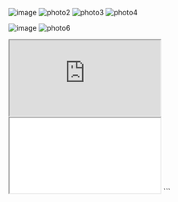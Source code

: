 
<!DOCTYPE html>
 <head>
  <body>
 


![image](https://github.com/Deangenus/ALPHA-TIERA/blob/4f8b2269a101d6118e2179dd804ad1fdf6ec5778/Alpha-Tiera-lg.png)
![photo2](https://user-images.githubusercontent.com/929344/43912180-8e8f3f70-9bcf-11e8-864f-179bf16a9d86.png)
![photo3](https://user-images.githubusercontent.com/929344/43912207-a02bfb4c-9bcf-11e8-9ee9-8cecc1675e69.png)
![photo4](https://user-images.githubusercontent.com/929344/43912211-a1c9748e-9bcf-11e8-849e-47fa799e1315.png)






![image](https://github.com/Deangenus/ALPHA-TIERA/blob/4f8b2269a101d6118e2179dd804ad1fdf6ec5778/Alpha-Tiera-lg.png)
![photo6](https://user-images.githubusercontent.com/929344/43912217-a4fd8c4e-9bcf-11e8-9b8b-443870169683.png)







  
  <iframe src="https://drive.google.com/file/d/1_LuSe7DtmDipV1j4HAFVcvaIvLpUlXC9/view?usp=drivesdk/preview" ></iframe>
  
  <!--aloow full screen add tag -->
  
<iframe allowfullscreen="allowfullscreen" src="your_page_url/preview" ></iframe>

</body>
</html>
```


